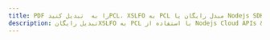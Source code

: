 ---title: PDF را به  تبدیل کنیدPCL، XSLFO به PCL مبدل رایگان یا Nodejs SDKdescription: تبدیل رایگانXSLFO به PCL با استفاده از Nodejs Cloud APIs & SDK همچنین اسناد PDF را در Cloud ایجاد، ویرایش و رندر کنید.---